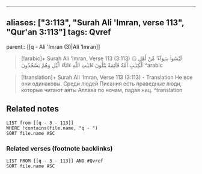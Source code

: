 
---
aliases: ["3:113", "Surah Ali 'Imran, verse 113", "Qur'an 3:113"]
tags: Qvref
---

parent:: [[q - Ali 'Imran (3)|Ali 'Imran]]

> [!arabic]+ Surah Ali 'Imran, Verse 113 (3:113)
> <span class="quran-arabic">۞ لَيْسُوا۟ سَوَآءً ۗ مِّنْ أَهْلِ ٱلْكِتَـٰبِ أُمَّةٌ قَآئِمَةٌ يَتْلُونَ ءَايَـٰتِ ٱللَّهِ ءَانَآءَ ٱلَّيْلِ وَهُمْ يَسْجُدُونَ</span>
^arabic

> [!translation]+ Surah Ali 'Imran, Verse 113 (3:113) - Translation
> Не все они одинаковы. Среди людей Писания есть праведные люди, которые читают аяты Аллаха по ночам, падая ниц.
^translation



## Related notes
```dataview
LIST from [[q - 3 - 113]]
WHERE !contains(file.name, "q - ")
SORT file.name ASC
```

### Related verses (footnote backlinks)
```dataview
LIST FROM [[q - 3 - 113]] AND #Qvref
SORT file.name ASC
```

